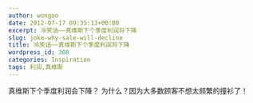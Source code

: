 ```yaml
---
author: wongoo
date: 2012-07-17 09:35:13+00:00
excerpt: 冷笑话——真维斯下个季度利润将下降
slug: joke-why-sale-will-decline
title: 冷笑话——真维斯下个季度利润将下降
wordpress_id: 308
categories: Inspiration
tags: 利润,真维斯
---
```


真维斯下个季度利润会下降？ 为什么？因为大多数顾客不想太频繁的撞衫了！
